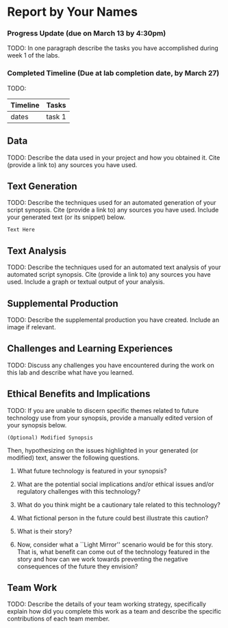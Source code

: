 # Report by Your Names

### Progress Update (due on March 13 by 4:30pm)
TODO:
In one paragraph describe the tasks you have accomplished during week 1 of the labs.  

### Completed Timeline (Due at lab completion date, by March 27)
TODO:

| Timeline  | Tasks |
| ----------- | ----------- |
|   dates    |    task 1   |


## Data
TODO:
Describe the data used in your project and how you obtained it. Cite (provide a link to) any sources you have used.

## Text Generation
TODO:
Describe the techniques used for an automated generation of your script synopsis. Cite (provide a link to) any sources you have used. Include your generated text (or its snippet) below.

```
Text Here
```

## Text Analysis
TODO:
Describe the techniques used for an automated text analysis of your automated script synopsis. Cite (provide a link to) any sources you have used. Include a graph or textual output of your analysis.


## Supplemental Production
TODO:
Describe the supplemental production you have created. Include an image if relevant.


## Challenges and Learning Experiences
TODO:
Discuss any challenges you have encountered during the work on this lab and  describe what have you learned.

## Ethical Benefits and Implications
TODO:
If you are unable to discern specific themes related to future technology use from your synopsis, provide a manually edited version of your synopsis below.

```
(Optional) Modified Synopsis
```

Then, hypothesizing on the issues highlighted in your generated (or modified) text, answer the following questions.

1. What future technology is featured in your synopsis?

2. What are the potential social implications and/or ethical issues and/or regulatory challenges with this technology?

3. What do you think might be a cautionary tale related to this technology?

4. What fictional person in the future could best illustrate this caution?

5. What is their story?

6. Now, consider what a ``Light Mirror'' scenario would be for this story. That is, what benefit can come out of the  technology featured in the story and how can we work towards preventing the negative consequences of the future they envision?


## Team Work
TODO:
Describe the details of your team working strategy, specifically explain how did you complete this work as a team and describe the specific contributions of each team member.

